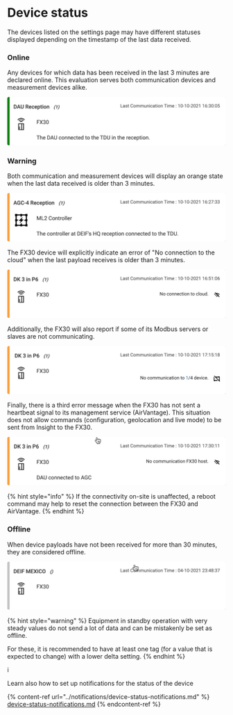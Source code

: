 # Device status

The devices listed on the settings page may have different statuses displayed depending on the timestamp of the last data received.

### Online

Any devices for which data has been received in the last 3 minutes are declared online. This evaluation serves both communication devices and measurement devices alike.

![A green status indicates that Insight has recently received data from the device.](<../../.gitbook/assets/image (66) (1).png>)



### Warning

Both communication and measurement devices will display an orange state when the last data received is older than 3 minutes. 

![An orange status indicator means that no data has been received from it in the last 3 minutes.](<../../.gitbook/assets/image (64).png>)



The FX30 device will explicitly indicate an error of "No connection to the cloud" when the last payload receives is older than 3 minutes.

![The FX30 device show the message "No connection to cloud" as a complement to the orange status.](<../../.gitbook/assets/image (68).png>)



Additionally, the FX30 will also report if some of its Modbus servers or slaves are not communicating.

![The ](<../../.gitbook/assets/image (69) (1).png>)



Finally, there is a third error message when the FX30 has not sent a heartbeat signal to its management service (AirVantage). This situation does not allow commands (configuration, geolocation and live mode) to be sent from Insight to the FX30.

![](<../../.gitbook/assets/image (67).png>)

{% hint style="info" %}
If the connectivity on-site is unaffected, a reboot command may help to reset the connection between the FX30 and AirVantage.
{% endhint %}



### Offline

When device payloads have not been received for more than 30 minutes, they are considered offline.

![The grey bar on the left side indicates that the device is deemed offline.](<../../.gitbook/assets/image (65) (1).png>)

{% hint style="warning" %}
Equipment in standby operation with very steady values do not send a lot of data and can be mistakenly be set as offline.

For these, it is recommended to have at least one tag (for a value that is expected to change) with a lower delta setting. 
{% endhint %}

i

Learn also how to set up notifications for the status of the device

{% content-ref url="../notifications/device-status-notifications.md" %}
[device-status-notifications.md](../notifications/device-status-notifications.md)
{% endcontent-ref %}
